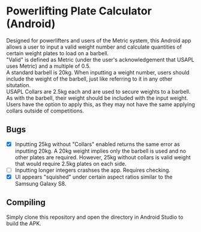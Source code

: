 # Powerlifting Plate Calculator (Android)

Designed for powerlifters and users of the Metric system, this Android app allows a user to input a valid weight number and calculate quantities of certain weight plates to load on a barbell. <br/>
"Valid" is defined as Metric (under the user's acknowledgement that USAPL uses Metric) and a multiple of 0.5. <br/>
A standard barbell is 20kg. When inputting a weight number, users should include the weight of the barbell, just like referring to it in any other situtation. <br/>
USAPL Collars are 2.5kg each and are used to secure weights to a barbell. As with the barbell, their weight should be included with the input weight. Users have the option to apply this, as they may not have the same applying collars outside of competitions.

## Bugs
- [x] Inputting 25kg without "Collars" enabled returns the same error as inputting 20kg. A 20kg weight implies only the barbell is used and no other plates are required. However, 25kg without collars is valid weight that would require 2.5kg plates on each side.
- [ ] Inputting longer integers crashses the app. Requires checking.
- [x] UI appears "squished" under certain aspect ratios similar to the Samsung Galaxy S8.

## Compiling
Simply clone this repository and open the directory in Android Studio to build the APK.
